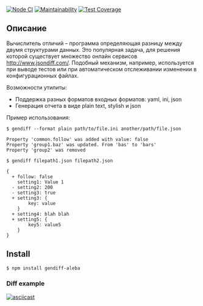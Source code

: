 [![Node CI](https://github.com/AlexBalykin/frontend-project-lvl2/workflows/Node%20CI/badge.svg)](https://github.com/AlexBalykin/frontend-project-lvl2/actions)
[![Maintainability](https://api.codeclimate.com/v1/badges/620ae605ea1d1fd2bd7f/maintainability)](https://codeclimate.com/github/AlexBalykin/frontend-project-lvl2/maintainability)
[![Test Coverage](https://api.codeclimate.com/v1/badges/620ae605ea1d1fd2bd7f/test_coverage)](https://codeclimate.com/github/AlexBalykin/frontend-project-lvl2/test_coverage)

## Описание
Вычислитель отличий – программа определяющая разницу между двумя структурами данных. Это популярная задача, для решения которой существует множество онлайн сервисов http://www.jsondiff.com/. Подобный механизм, например, используется при выводе тестов или при автоматическом отслеживании изменении в конфигурационных файлах.

Возможности утилиты:

* Поддержка разных форматов входных форматов: yaml, ini, json
* Генерация отчета в виде plain text, stylish и json

Пример использования:

```
$ gendiff --format plain path/to/file.ini another/path/file.json

Property 'common.follow' was added with value: false
Property 'group1.baz' was updated. From 'bas' to 'bars'
Property 'group2' was removed

$ gendiff filepath1.json filepath2.json

{
  + follow: false
    setting1: Value 1
  - setting2: 200
  - setting3: true
  + setting3: {
        key: value
    }
  + setting4: blah blah
  + setting5: {
        key5: value5
    }
}
```

## Install
```sh
$ npm install gendiff-aleba
```

### Diff example
[![asciicast](https://asciinema.org/a/s6ii9ate05exOTCXkNAhTXNSy.svg)](https://asciinema.org/a/s6ii9ate05exOTCXkNAhTXNSy)